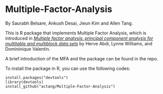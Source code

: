# Multiple-Factor-Analysis

By Saurabh Belsare, Ankush Desai, Jieun Kim and Allen Tang.

This is R package that implements Multiple Factor Analysis, which is introduced in *[Multiple factor analysis: principal component analysis for multitable and multiblock data sets](https://www.utdallas.edu/~herve/abdi-WiresCS-mfa-2013.pdf)* by Herve Abdi, Lynne Williams, and Domininique Valentin.

A brief introduction of the MFA and the package can be found in the repo.

To install the package in R, you can use the following codes:
```
install.packages("devtools")
library(devtools)
install_github("actang/Multiple-Factor-Analysis")
```
